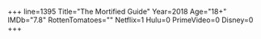 +++
line=1395
Title="The Mortified Guide"
Year=2018
Age="18+"
IMDb="7.8"
RottenTomatoes=""
Netflix=1
Hulu=0
PrimeVideo=0
Disney=0
+++

